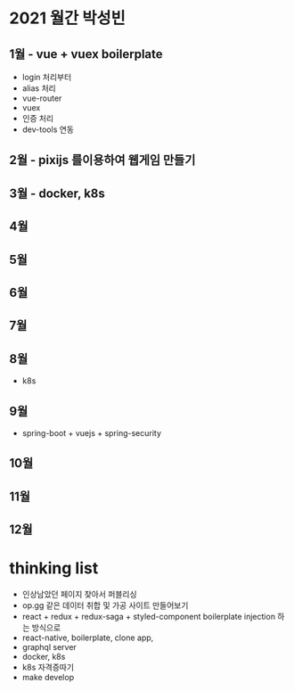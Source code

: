# 2021 월간 박성빈

## 1월 - vue + vuex boilerplate
- login 처리부터
- alias 처리
- vue-router
- vuex
- 인증 처리
- dev-tools 연동

## 2월 - pixijs 를이용하여 웹게임 만들기


## 3월 - docker, k8s

## 4월

## 5월

## 6월

## 7월

## 8월
- k8s
## 9월
- spring-boot + vuejs + spring-security

## 10월

## 11월

## 12월

# thinking list
- 인상남았던 페이지 찾아서 퍼블리싱
- op.gg 같은 데이터 취합 및 가공 사이트 만들어보기
- react + redux + redux-saga + styled-component boilerplate injection 하는 방식으로
- react-native, boilerplate, clone app, 
- graphql server
- docker, k8s
- k8s 자격증따기
- make develop
